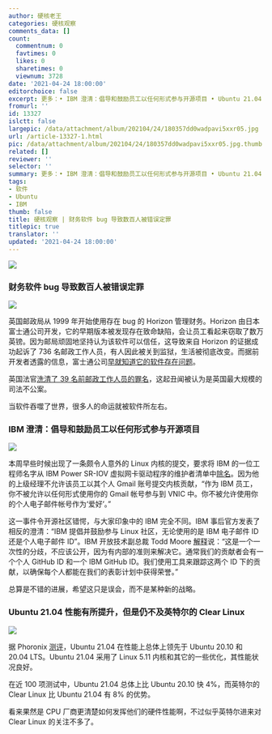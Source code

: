 ```yaml
---
author: 硬核老王
categories: 硬核观察
comments_data: []
count:
  commentnum: 0
  favtimes: 0
  likes: 0
  sharetimes: 0
  viewnum: 3728
date: '2021-04-24 18:00:00'
editorchoice: false
excerpt: 更多：• IBM 澄清：倡导和鼓励员工以任何形式参与开源项目 • Ubuntu 21.04 性能有所提升，但是仍不及英特尔的 Clear Linux
fromurl: ''
id: 13327
islctt: false
largepic: /data/attachment/album/202104/24/180357dd0wadpavi5xxr05.jpg
url: /article-13327-1.html
pic: /data/attachment/album/202104/24/180357dd0wadpavi5xxr05.jpg.thumb.jpg
related: []
reviewer: ''
selector: ''
summary: 更多：• IBM 澄清：倡导和鼓励员工以任何形式参与开源项目 • Ubuntu 21.04 性能有所提升，但是仍不及英特尔的 Clear Linux
tags:
- 软件
- Ubuntu
- IBM
thumb: false
title: 硬核观察 | 财务软件 bug 导致数百人被错误定罪
titlepic: true
translator: ''
updated: '2021-04-24 18:00:00'
---
```


![](/data/attachment/album/202104/24/180357dd0wadpavi5xxr05.jpg)


### 财务软件 bug 导致数百人被错误定罪


![](/data/attachment/album/202104/24/175930bey59g7yehz13ep3.jpg)


英国邮政局从 1999 年开始使用存在 bug 的 Horizon 管理财务。Horizon 由日本富士通公司开发，它的早期版本被发现存在致命缺陷，会让员工看起来窃取了数万英镑。因为邮局顽固地坚持认为该软件可以信任，这导致来自 Horizon 的证据成功起诉了 736 名邮政工作人员，有人因此被关到监狱，生活被彻底改变。而据前开发者透露的信息，富士通公司[早就知道它的软件存在问题](https://www.computerweekly.com/news/252496560/Fujitsu-bosses-knew-about-Post-Office-Horizon-IT-flaws-says-insider)。


英国法官[洗清了 39 名前邮政工作人员的罪名](https://www.bbc.com/news/business-56859357)，这起丑闻被认为是英国最大规模的司法不公案。


当软件吞噬了世界，很多人的命运就被软件所左右。


### IBM 澄清：倡导和鼓励员工以任何形式参与开源项目


![](/data/attachment/album/202104/24/180003fvlg6lege550m2gz.jpg)


本周早些时候出现了一条颇令人意外的 Linux 内核的提交，要求将 IBM 的一位工程师名字从 IBM Power SR-IOV 虚拟网卡驱动程序的维护者清单中[除名](https://www.phoronix.com/scan.php?page=news_item&px=IBM-Employee-100p-Time)。因为他的上级经理不允许该员工以其个人 Gmail 账号提交内核贡献，“作为 IBM 员工，你不被允许以任何形式使用你的 Gmail 帐号参与到 VNIC 中。你不被允许使用你的个人电子邮件帐号作为‘爱好’。”


这一事件令开源社区错愕，与大家印象中的 IBM 完全不同。IBM 事后官方发表了相反的澄清：“IBM 提倡并鼓励参与 Linux 社区，无论使用的是 IBM 电子邮件 ID 还是个人电子邮件 ID”。IBM 开放技术副总裁 Todd Moore [解释](https://www.phoronix.com/scan.php?page=news_item&px=IBM-Open-Source-Leisure-Work)说：“这是一个一次性的分歧，不应该公开，因为有内部的准则来解决它。通常我们的贡献者会有一个个人 GitHub ID 和一个 IBM GitHub ID。我们使用工具来跟踪这两个 ID 下的贡献，以确保每个人都能在我们的表彰计划中获得荣誉。”


总算是不错的进展，希望这只是误会，而不是某种新的战略。 


### Ubuntu 21.04 性能有所提升，但是仍不及英特尔的 Clear Linux


![](/data/attachment/album/202104/24/180022vrmdd98mskoduz58.jpg)


据 Phoronix [测评](https://www.phoronix.com/scan.php?page=article&item=ubuntu-2104-clear&num=1)，Ubuntu 21.04 在性能上总体上领先于 Ubuntu 20.10 和 20.04 LTS。Ubuntu 21.04 采用了 Linux 5.11 内核和其它的一些优化，其性能状况良好。


在近 100 项测试中，Ubuntu 21.04 总体上比 Ubuntu 20.10 快 4%，而英特尔的 Clear Linux 比 Ubuntu 21.04 有 8% 的优势。


看来果然是 CPU 厂商更清楚如何发挥他们的硬件性能啊，不过似乎英特尔进来对 Clear Linux 的关注不多了。